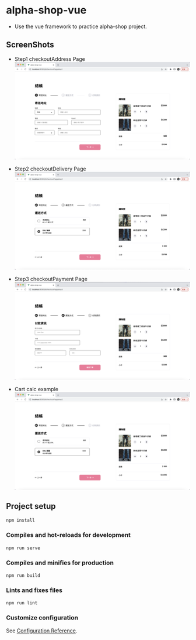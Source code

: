 # alpha-shop-vue
+ Use the vue framework to practice alpha-shop project.

## ScreenShots
* Step1 checkoutAddress Page
![image](./screenshot/alpha-shop-vue-step1.png)

* Step2 checkoutDelivery Page
![image](./screenshot/alpha-shop-vue-step2.png)

* Step3 checkoutPayment Page
![image](./screenshot/alpha-shop-vue-step3.png)

* Cart calc example
![image](./screenshot/alpha-shop-vue-cart-calc.png)

## Project setup
```
npm install
```

### Compiles and hot-reloads for development
```
npm run serve
```

### Compiles and minifies for production
```
npm run build
```

### Lints and fixes files
```
npm run lint
```

### Customize configuration
See [Configuration Reference](https://cli.vuejs.org/config/).
